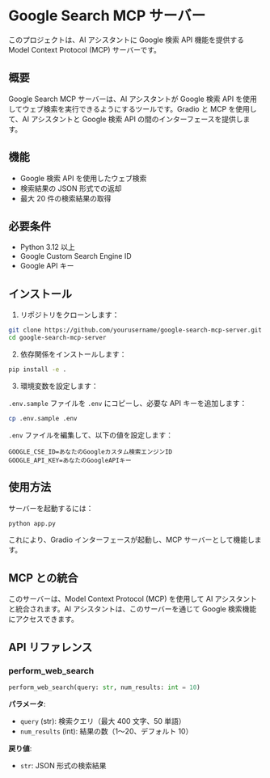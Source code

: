 # Google Search MCP サーバー

このプロジェクトは、AI アシスタントに Google 検索 API 機能を提供する Model Context Protocol (MCP) サーバーです。

## 概要

Google Search MCP サーバーは、AI アシスタントが Google 検索 API を使用してウェブ検索を実行できるようにするツールです。Gradio と MCP を使用して、AI アシスタントと Google 検索 API の間のインターフェースを提供します。

## 機能

- Google 検索 API を使用したウェブ検索
- 検索結果の JSON 形式での返却
- 最大 20 件の検索結果の取得

## 必要条件

- Python 3.12 以上
- Google Custom Search Engine ID
- Google API キー

## インストール

1. リポジトリをクローンします：

```bash
git clone https://github.com/yourusername/google-search-mcp-server.git
cd google-search-mcp-server
```

2. 依存関係をインストールします：

```bash
pip install -e .
```

3. 環境変数を設定します：

`.env.sample` ファイルを `.env` にコピーし、必要な API キーを追加します：

```bash
cp .env.sample .env
```

`.env` ファイルを編集して、以下の値を設定します：

```
GOOGLE_CSE_ID=あなたのGoogleカスタム検索エンジンID
GOOGLE_API_KEY=あなたのGoogleAPIキー
```

## 使用方法

サーバーを起動するには：

```bash
python app.py
```

これにより、Gradio インターフェースが起動し、MCP サーバーとして機能します。

## MCP との統合

このサーバーは、Model Context Protocol (MCP) を使用して AI アシスタントと統合されます。AI アシスタントは、このサーバーを通じて Google 検索機能にアクセスできます。

## API リファレンス

### perform_web_search

```python
perform_web_search(query: str, num_results: int = 10)
```

**パラメータ**:
- `query` (str): 検索クエリ（最大 400 文字、50 単語）
- `num_results` (int): 結果の数（1〜20、デフォルト 10）

**戻り値**:
- `str`: JSON 形式の検索結果
